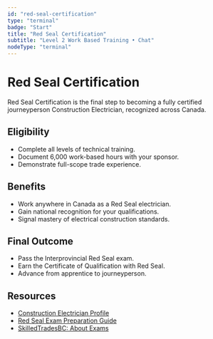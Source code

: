 ```yaml
---
id: "red-seal-certification"
type: "terminal"
badge: "Start"
title: "Red Seal Certification"
subtitle: "Level 2 Work Based Training • Chat"
nodeType: "terminal"
---
```


# Red Seal Certification

Red Seal Certification is the final step to becoming a fully certified journeyperson Construction Electrician, recognized across Canada.

## Eligibility

- Complete all levels of technical training.
- Document 6,000 work-based hours with your sponsor.
- Demonstrate full-scope trade experience.

## Benefits

- Work anywhere in Canada as a Red Seal electrician.
- Gain national recognition for your qualifications.
- Signal mastery of electrical construction standards.

## Final Outcome

- Pass the Interprovincial Red Seal exam.
- Earn the Certificate of Qualification with Red Seal.
- Advance from apprentice to journeyperson.

## Resources

- [Construction Electrician Profile](https://skilledtradesbc.ca/sites/default/files/2023-08/construction-electrician-program-profile-december-2022-harmonized_v1.pdf)
- [Red Seal Exam Preparation Guide](https://red-seal.ca/eng/resources/g.2tr.2.1dy.shtml)
- [SkilledTradesBC: About Exams](https://skilledtradesbc.ca/get-certified/about-exams)
